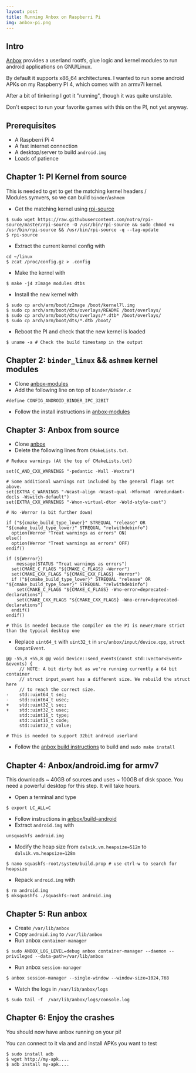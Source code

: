 ```yaml
---
layout: post
title: Running Anbox on Raspberri Pi
img: anbox-pi.png
---
```


Intro
---
[Anbox](https://anbox.io/) provides a userland rootfs, glue logic and kernel modules to run android applications on GNU/Linux.

By default it supports x86_64 architectures. I wanted to run some android APKs on my Raspberry PI 4, which comes with an armv7l kernel.

After a bit of tinkering I got it "running", though it was quite unstable.

Don't expect to run your favorite games with this on the PI, not yet anyway.

Prerequisites
---
- A Raspberri Pi 4
- A fast internet connection
- A desktop/server to build `android.img`
- Loads of patience

Chapter 1: PI Kernel from source
---

This is needed to get to get the matching kernel headers / Modules.symvers, so we can build `binder`/`ashmem`

- Get the matching kernel using [rpi-source](https://github.com/notro/rpi-source/wiki)
```
$ sudo wget https://raw.githubusercontent.com/notro/rpi-source/master/rpi-source -O /usr/bin/rpi-source && sudo chmod +x /usr/bin/rpi-source && /usr/bin/rpi-source -q --tag-update
$ rpi-source
```

- Extract the current kernel config with
```
cd ~/linux
$ zcat /proc/config.gz > .config
```

- Make the kernel with
```
$ make -j4 zImage modules dtbs
```

- Install the new kernel with 
```
$ sudo cp arch/arm/boot/zImage /boot/kernel7l.img
$ sudo cp arch/arm/boot/dts/overlays/README /boot/overlays/
$ sudo cp arch/arm/boot/dts/overlays/*.dtb* /boot/overlays/
$ sudo cp arch/arm/boot/dts/*.dtb /boot/
```

- Reboot the PI and check that the new kernel is loaded
```
$ uname -a # Check the build timestamp in the output
```

Chapter 2: `binder_linux` && `ashmem` kernel modules
---

- Clone [anbox-modules](https://github.com/anbox/anbox-modules)
- Add the following line on top of `binder/binder.c`
```
#define CONFIG_ANDROID_BINDER_IPC_32BIT
```
- Follow the install instructions in [anbox-modules](https://github.com/anbox/anbox-modules#install-instruction)

Chapter 3: Anbox from source
---
- Clone [anbox](https://github.com/anbox/anbox)
- Delete the following lines from `CMakeLists.txt`.

```
# Reduce warnings (At the top of CMakeLists.txt)

set(C_AND_CXX_WARNINGS "-pedantic -Wall -Wextra")

# Some additional warnings not included by the general flags set above.
set(EXTRA_C_WARNINGS "-Wcast-align -Wcast-qual -Wformat -Wredundant-decls -Wswitch-default")
set(EXTRA_CXX_WARNINGS "-Wnon-virtual-dtor -Wold-style-cast")

# No -Werror (a bit further down)

if ("${cmake_build_type_lower}" STREQUAL "release" OR "${cmake_build_type_lower}" STREQUAL "relwithdebinfo")
  option(Werror "Treat warnings as errors" ON)
else()
  option(Werror "Treat warnings as errors" OFF)
endif()

if (${Werror})
    message(STATUS "Treat warnings as errors")
  set(CMAKE_C_FLAGS "${CMAKE_C_FLAGS} -Werror")
  set(CMAKE_CXX_FLAGS "${CMAKE_CXX_FLAGS} -Werror")
  if ("${cmake_build_type_lower}" STREQUAL "release" OR "${cmake_build_type_lower}" STREQUAL "relwithdebinfo")
    set(CMAKE_C_FLAGS "${CMAKE_C_FLAGS} -Wno-error=deprecated-declarations")
    set(CMAKE_CXX_FLAGS "${CMAKE_CXX_FLAGS} -Wno-error=deprecated-declarations")
  endif()
endif()

# This is needed because the compiler on the PI is newer/more strict than the typical desktop one
```

- Replace `uint64_t` with `uint32_t` in `src/anbox/input/device.cpp`, `struct CompatEvent`.

```
@@ -55,8 +55,8 @@ void Device::send_events(const std::vector<Event> &events) {
     // NOTE: A bit dirty but as we're running currently a 64 bit container
     // struct input_event has a different size. We rebuild the struct here
     // to reach the correct size.
-    std::uint64_t sec;
-    std::uint64_t usec;
+    std::uint32_t sec;
+    std::uint32_t usec;
     std::uint16_t type;
     std::uint16_t code;
     std::uint32_t value;

# This is needed to support 32bit android userland
```

- Follow the [anbox build instructions](https://github.com/anbox/anbox#build-from-source) to build and `sudo make install`

Chapter 4: Anbox/android.img for armv7
---
This downloads ~ 40GB of sources and uses ~ 100GB of disk space. You need a powerful desktop for this step. It will take hours.

- Open a terminal and type
```
$ export LC_ALL=C
```
- Follow instructions in [anbox/build-android](https://github.com/anbox/anbox/blob/master/docs/build-android.md)
- Extract `android.img` with
```
unsquashfs android.img
```
- Modify the heap size from `dalvik.vm.heapsize=512m` to `dalvik.vm.heapsize=128m`
```
$ nano squashfs-root/system/build.prop # use ctrl-w to search for heapsize
```
- Repack `android.img` with
```
$ rm android.img
$ mksquashfs ./squashfs-root android.img
```

Chapter 5: Run anbox
---

- Create `/var/lib/anbox`
- Copy `android.img` to `/var/lib/anbox`
- Run anbox `container-manager`
```
$ sudo ANBOX_LOG_LEVEL=debug anbox container-manager --daemon --privileged --data-path=/var/lib/anbox
```
- Run anbox `session-manager`
```
$ anbox session-manager --single-window --window-size=1024,768
```
- Watch the logs in `/var/lib/anbox/logs`
```
$ sudo tail -f  /var/lib/anbox/logs/console.log 
```

Chapter 6: Enjoy the crashes
---

You should now have anbox running on your pi!

You can connect to it via and and install APKs you want to test
```
$ sudo install adb
$ wget http://my-apk....
$ adb install my-apk....
```
